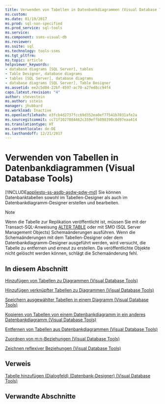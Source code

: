 ```yaml
---
title: Verwenden von Tabellen in Datenbankdiagrammen (Visual Database Tools) | Microsoft-Dokumentation
ms.custom: 
ms.date: 01/19/2017
ms.prod: sql-non-specified
ms.prod_service: sql-tools
ms.service: 
ms.component: ssms-visual-db
ms.reviewer: 
ms.suite: sql
ms.technology: tools-ssms
ms.tgt_pltfrm: 
ms.topic: article
helpviewer_keywords:
- database diagrams [SQL Server], tables
- Table Designer, database diagrams
- tables [SQL Server], database diagrams
- database diagrams [SQL Server], Table Designer
ms.assetid: ee2c5d84-22bf-4597-ac70-a27ed8cc94f4
caps.latest.revision: "4"
author: stevestein
ms.author: sstein
manager: jhubbard
ms.workload: Inactive
ms.openlocfilehash: e3fcb4d2737fcc69d352ea0ef77541b7031afe2a
ms.sourcegitcommit: cc71f1027884462c359effb898390c8d97eaa414
ms.translationtype: HT
ms.contentlocale: de-DE
ms.lasthandoff: 12/21/2017
---
```

# <a name="work-with-tables-in-database-diagram-visual-database-tools"></a>Verwenden von Tabellen in Datenbankdiagrammen (Visual Database Tools)
[!INCLUDE[appliesto-ss-asdb-asdw-pdw-md](../../includes/appliesto-ss-asdb-asdw-pdw-md.md)] Sie können Datenbanktabellen sowohl im Tabellen-Designer als auch im Datenbankdiagramm-Designer erstellen und bearbeiten.  
  
> [!NOTE]  
> Wenn die Tabelle zur Replikation veröffentlicht ist, müssen Sie mit der Transact-SQL-Anweisung [ALTER TABLE](http://msdn.microsoft.com/en-us/f1745145-182d-4301-a334-18f799d361d1) oder mit SMO (SQL Server Management Objects) Schemaänderungen ausführen. Wenn die Schemaänderungen mit dem Tabellen-Designer oder dem Datenbankdiagramm-Designer ausgeführt werden, wird versucht, die Tabelle zu entfernen und erneut zu erstellen. Da veröffentlichte Objekte nicht gelöscht werden können, schlägt die Schemaänderung fehl.  
  
## <a name="in-this-section"></a>In diesem Abschnitt  
[Hinzufügen von Tabellen zu Diagrammen &#40;Visual Database Tools&#41;](../../ssms/visual-db-tools/add-tables-to-diagrams-visual-database-tools.md)  
  
[Hinzufügen verknüpfter Tabellen zu Diagrammen &#40;Visual Database Tools&#41;](../../ssms/visual-db-tools/add-related-tables-to-diagrams-visual-database-tools.md)  
  
[Speichern ausgewählter Tabellen in einem Diagramm &#40;Visual Database Tools&#41;](../../ssms/visual-db-tools/save-selected-tables-on-a-diagram-visual-database-tools.md)  
  
[Kopieren von Tabellen von einem Datenbankdiagramm in ein anderes Datenbankdiagramm &#40;Visual Database Tools&#41;](../../ssms/visual-db-tools/copy-tables-from-one-database-diagrams-to-another-visual-database-tools.md)  
  
[Entfernen von Tabellen aus Datenbankdiagrammen &#40;Visual Database Tools&#41;](../../ssms/visual-db-tools/remove-tables-from-database-diagrams-visual-database-tools.md)  
  
[Zuordnen von m:n-Beziehungen &#40;Visual Database Tools&#41;](../../ssms/visual-db-tools/map-many-to-many-relationships-visual-database-tools.md)  
  
[Zeichnen reflexiver Beziehungen &#40;Visual Database Tools&#41;](../../ssms/visual-db-tools/draw-reflexive-relationships-visual-database-tools.md)  
  
## <a name="reference"></a>Verweis  
[Tabelle hinzufügen (Dialogfeld) &#40;Datenbank-Designer&#41; &#40;Visual Database Tools&#41;](../../ssms/visual-db-tools/add-table-dialog-box-database-designer-visual-database-tools.md)  
  
## <a name="related-sections"></a>Verwandte Abschnitte  
